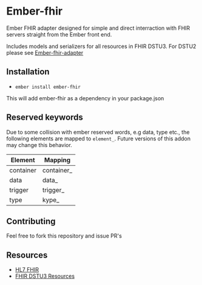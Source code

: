 # Ember-fhir

Ember FHIR adapter designed for simple and direct interraction with FHIR servers straight from the Ember front end.

Includes models and serializers for all resources in FHIR DSTU3. For DSTU2 please see
[Ember-fhir-adapter](https://github.com/intervention-engine/ember-fhir-adapter)

## Installation
* `ember install ember-fhir`

This will add ember-fhir as a dependency in your package.json

## Reserved keywords

Due to some collision with ember reserved words, e.g data, type etc., the following elements are mapped to `element_`. Future versions of this addon may change this behavior.

| Element | Mapping |
| --- | --- |
| container | container_ |
| data | data_ |
| trigger | trigger_ |
| type | kype_ |

## Contributing

Feel free to fork this repository and issue PR's

## Resources

* [HL7 FHIR](http://hl7.org/fhir/)
* [FHIR DSTU3 Resources](http://hl7.org/fhir/resourcelist.html)

